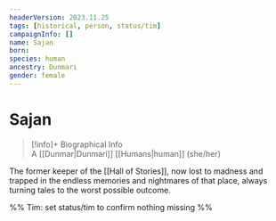 ```yaml
---
headerVersion: 2023.11.25
tags: [historical, person, status/tim]
campaignInfo: []
name: Sajan
born:
species: human
ancestry: Dunmari
gender: female
---
```

# Sajan
>[!info]+ Biographical Info  
> A [[Dunmar|Dunmari]] [[Humans|human]] (she/her)

The former keeper of the [[Hall of Stories]], now lost to madness and trapped in the endless memories and nightmares of that place, always turning tales to the worst possible outcome. 

%% Tim: set status/tim to confirm nothing missing %%